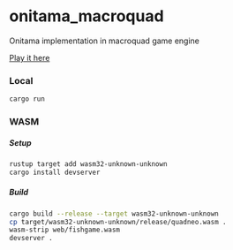 # onitama_macroquad
Onitama implementation in macroquad game engine

[Play it here](https://scpchicken.github.io/onitama_macroquad/)

### Local
```bash
cargo run
```

### WASM

##### Setup
```bash
rustup target add wasm32-unknown-unknown
cargo install devserver
```

##### Build
```bash
cargo build --release --target wasm32-unknown-unknown
cp target/wasm32-unknown-unknown/release/quadneo.wasm .
wasm-strip web/fishgame.wasm
devserver .
```

